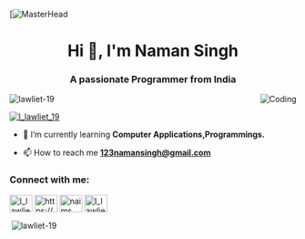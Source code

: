 [![MasterHead](https://1.bp.blogspot.com/-gu5z4t7QXkw/Xd8bEk6gVxI/AAAAAAAANhQ/jXlVfYNQbOw3Uj4zsxT3fqT5jdrZP4FFQCLcBGAsYHQ/s1600/2000_600px.gif)
<h1 align="center">Hi 👋, I'm Naman Singh</h1>
<h3 align="center">A passionate Programmer from India</h3>
<img align="right" alt="Coding" width"400" src="https://64.media.tumblr.com/75ece82fb7c8496935e3d7a01b98d4aa/tumblr_n94f0b2VLH1t2srs7o2_500.gifv"

<p align="left"> <img src="https://komarev.com/ghpvc/?username=lawliet-19&label=Profile%20views&color=0e75b6&style=flat" alt="lawliet-19" /> </p>

<p align="left"> <a href="https://twitter.com/l_lawliet_19" target="blank"><img src="https://img.shields.io/twitter/follow/l_lawliet_19?logo=twitter&style=for-the-badge" alt="l_lawliet_19" /></a> </p>

- 🌱 I’m currently learning **Computer Applications,Programmings.**

- 📫 How to reach me **123namansingh@gmail.com**

<h3 align="left">Connect with me:</h3>
<p align="left">
<a href="https://twitter.com/l_lawliet_19" target="blank"><img align="center" src="https://raw.githubusercontent.com/rahuldkjain/github-profile-readme-generator/master/src/images/icons/Social/twitter.svg" alt="l_lawliet_19" height="30" width="40" /></a>
<a href="https://linkedin.com/in/https://www.linkedin.com/in/naman-singh-210300243" target="blank"><img align="center" src="https://raw.githubusercontent.com/rahuldkjain/github-profile-readme-generator/master/src/images/icons/Social/linked-in-alt.svg" alt="https://www.linkedin.com/in/naman-singh-210300243" height="30" width="40" /></a>
<a href="https://fb.com/naims thakur" target="blank"><img align="center" src="https://raw.githubusercontent.com/rahuldkjain/github-profile-readme-generator/master/src/images/icons/Social/facebook.svg" alt="naims thakur" height="30" width="40" /></a>
<a href="https://instagram.com/l_lawliet_19" target="blank"><img align="center" src="https://raw.githubusercontent.com/rahuldkjain/github-profile-readme-generator/master/src/images/icons/Social/instagram.svg" alt="l_lawliet_19" height="30" width="40" /></a>
</p>

<p>&nbsp;<img align="center" src="https://github-readme-stats.vercel.app/api?username=lawliet-19&show_icons=true&locale=en" alt="lawliet-19" /></p>
